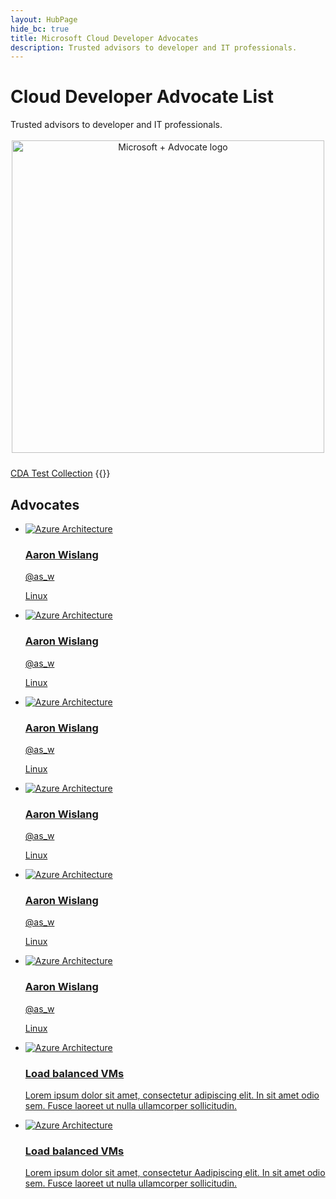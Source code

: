 ```yaml
--- 
layout: HubPage
hide_bc: true
title: Microsoft Cloud Developer Advocates
description: Trusted advisors to developer and IT professionals.
---
```

<div id="main" class="v2">
    <div class="container">
        <h1> Cloud Developer Advocate List </h1>
        <div>Trusted advisors to developer and IT professionals.</div><br/>
        <div style="text-align:center;width:100%;padding-bottom:24px;">
            <img width="500" alt="Microsoft + Advocate logo" src="https://raw.githubusercontent.com/ashleymcnamara/Developer-Advocate-Bit/master/BitMicrosoft.png" />
        </div>
    </div>
    <div class="container">
        <div>
        <a class="twitter-grid" data-partner="tweetdeck" href="https://twitter.com/NYTNow/timelines/576828964162965504">CDA Test Collection</a> {{<script async src="//platform.twitter.com/widgets.js" charset="utf-8"></script>}}
            <img style="display:none;" width="100%" alt="Placeholder for a twitter widget to be added later" src="https://taylorlove.info/assets/img/twitter_collection_placeholder.png" />
        </div>
    </div>
    <div class="content">
        <h2> Advocates </h2>
        <ul class="panelContent cardsW">
            <li>
                <a href="http://azure.microsoft.com/" data-linktype="external">
                <div class="cardSize">
                    <div class="cardPadding">
                        <div class="card">
                            <div class="cardImageOuter">
                                <div class="cardImage">
                                    <img src="https://docs.microsoft.com/en-us/media/common/placeholder.svg" alt="Azure Architecture" data-linktype="external">
                                </div>
                            </div>
                            <div class="cardText">
                                <h3>Aaron Wislang</h3>
                                <p>@as_w</p>
                                <p>Linux</p>
                            </div>
                        </div>
                    </div>
                </div>
                </a>
            </li>
            <li>
                <a href="http://azure.microsoft.com/" data-linktype="external">
                <div class="cardSize">
                    <div class="cardPadding">
                        <div class="card">
                            <div class="cardImageOuter">
                                <div class="cardImage">
                                    <img src="https://docs.microsoft.com/en-us/media/common/placeholder.svg" alt="Azure Architecture" data-linktype="external">
                                </div>
                            </div>
                            <div class="cardText">
                                <h3>Aaron Wislang</h3>
                                <p>@as_w</p>
                                <p>Linux</p>
                            </div>
                        </div>
                    </div>
                </div>
                </a>
            </li>
            <li>
                <a href="http://azure.microsoft.com/" data-linktype="external">
                <div class="cardSize">
                    <div class="cardPadding">
                        <div class="card">
                            <div class="cardImageOuter">
                                <div class="cardImage">
                                    <img src="https://docs.microsoft.com/en-us/media/common/placeholder.svg" alt="Azure Architecture" data-linktype="external">
                                </div>
                            </div>
                            <div class="cardText">
                                <h3>Aaron Wislang</h3>
                                <p>@as_w</p>
                                <p>Linux</p>
                            </div>
                        </div>
                    </div>
                </div>
                </a>
            </li>
            <li>
                <a href="http://azure.microsoft.com/" data-linktype="external">
                <div class="cardSize">
                    <div class="cardPadding">
                        <div class="card">
                            <div class="cardImageOuter">
                                <div class="cardImage">
                                    <img src="https://docs.microsoft.com/en-us/media/common/placeholder.svg" alt="Azure Architecture" data-linktype="external">
                                </div>
                            </div>
                            <div class="cardText">
                                <h3>Aaron Wislang</h3>
                                <p>@as_w</p>
                                <p>Linux</p>
                            </div>
                        </div>
                    </div>
                </div>
                </a>
            </li>
            <li>
                <a href="http://azure.microsoft.com/" data-linktype="external">
                <div class="cardSize">
                    <div class="cardPadding">
                        <div class="card">
                            <div class="cardImageOuter">
                                <div class="cardImage">
                                    <img src="https://docs.microsoft.com/en-us/media/common/placeholder.svg" alt="Azure Architecture" data-linktype="external">
                                </div>
                            </div>
                            <div class="cardText">
                                <h3>Aaron Wislang</h3>
                                <p>@as_w</p>
                                <p>Linux</p>
                            </div>
                        </div>
                    </div>
                </div>
                </a>
            </li>
            <li>
                <a href="http://azure.microsoft.com/" data-linktype="external">
                <div class="cardSize">
                    <div class="cardPadding">
                        <div class="card">
                            <div class="cardImageOuter">
                                <div class="cardImage">
                                    <img src="https://docs.microsoft.com/en-us/media/common/placeholder.svg" alt="Azure Architecture" data-linktype="external">
                                </div>
                            </div>
                            <div class="cardText">
                                <h3>Aaron Wislang</h3>
                                <p>@as_w</p>
                                <p>Linux</p>
                            </div>
                        </div>
                    </div>
                </div>
                </a>
            </li>
            <li>
                <a href="http://azure.microsoft.com/" data-linktype="external">
                <div class="cardSize">
                    <div class="cardPadding">
                        <div class="card">
                            <div class="cardImageOuter">
                                <div class="cardImage">
                                    <img src="https://docs.microsoft.com/en-us/media/common/placeholder.svg" alt="Azure Architecture" data-linktype="external">
                                </div>
                            </div>
                            <div class="cardText">
                                <h3>Load balanced VMs</h3>
                                <p>Lorem ipsum dolor sit amet, consectetur adipiscing elit. In sit amet odio sem. Fusce laoreet ut nulla ullamcorper sollicitudin.</p>
                            </div>
                        </div>
                    </div>
                </div>
                </a>
            </li>
            <li>
                <a href="http://azure.microsoft.com/" data-linktype="external">
                <div class="cardSize">
                    <div class="cardPadding">
                        <div class="card">
                            <div class="cardImageOuter">
                                <div class="cardImage">
                                    <img src="https://docs.microsoft.com/en-us/media/common/placeholder.svg" alt="Azure Architecture" data-linktype="external">
                                </div>
                            </div>
                            <div class="cardText">
                                <h3>Load balanced VMs</h3>
                                <p>Lorem ipsum dolor sit amet, consectetur Aadipiscing elit. In sit amet odio sem. Fusce laoreet ut nulla ullamcorper sollicitudin.</p>
                            </div>
                        </div>
                    </div>
                </div>
                </a>
            </li>
        </ul>
    </div>
</div>
